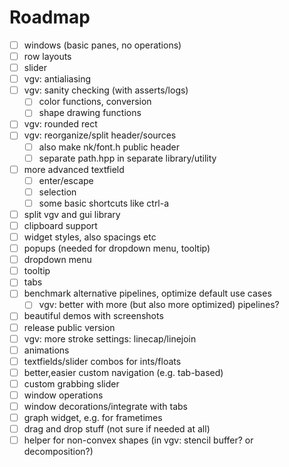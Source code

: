 # Roadmap

- [ ] windows (basic panes, no operations)
- [ ] row layouts
- [ ] slider
- [ ] vgv: antialiasing
- [ ] vgv: sanity checking (with asserts/logs)
  - [ ] color functions, conversion
  - [ ] shape drawing functions
- [ ] vgv: rounded rect
- [ ] vgv: reorganize/split header/sources
  - [ ] also make nk/font.h public header
  - [ ] separate path.hpp in separate library/utility
- [ ] more advanced textfield
  - [ ] enter/escape
  - [ ] selection
  - [ ] some basic shortcuts like ctrl-a
- [ ] split vgv and gui library
- [ ] clipboard support
- [ ] widget styles, also spacings etc
- [ ] popups (needed for dropdown menu, tooltip)
- [ ] dropdown menu
- [ ] tooltip
- [ ] tabs
- [ ] benchmark alternative pipelines, optimize default use cases
  - [ ] vgv: better with more (but also more optimized) pipelines?
- [ ] beautiful demos with screenshots
- [ ] release public version
- [ ] vgv: more stroke settings: linecap/linejoin
- [ ] animations
- [ ] textfields/slider combos for ints/floats
- [ ] better,easier custom navigation (e.g. tab-based)
- [ ] custom grabbing slider
- [ ] window operations
- [ ] window decorations/integrate with tabs
- [ ] graph widget, e.g. for frametimes
- [ ] drag and drop stuff (not sure if needed at all)
- [ ] helper for non-convex shapes (in vgv: stencil buffer? or decomposition?)
